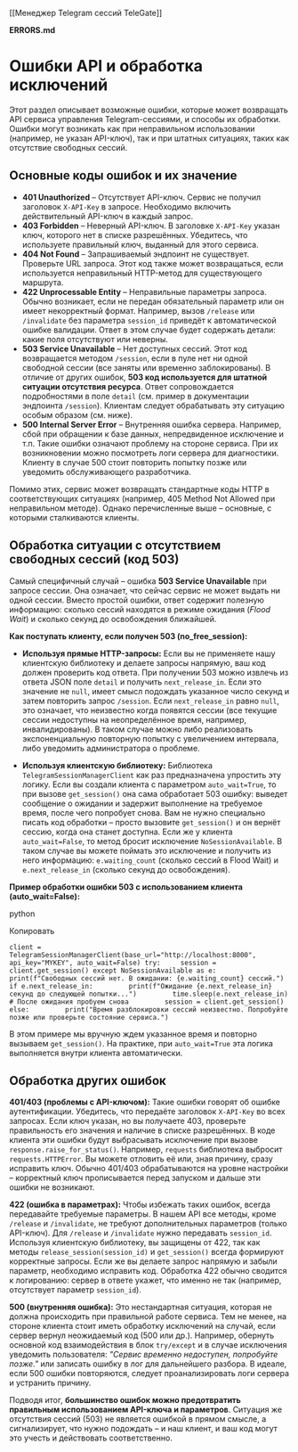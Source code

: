 [[Менеджер Telegram сессий TeleGate]]


**ERRORS.md**

# Ошибки API и обработка исключений

Этот раздел описывает возможные ошибки, которые может возвращать API сервиса управления Telegram-сессиями, и способы их обработки. Ошибки могут возникать как при неправильном использовании (например, не указан API-ключ), так и при штатных ситуациях, таких как отсутствие свободных сессий.

## Основные коды ошибок и их значение

- **401 Unauthorized** – Отсутствует API-ключ. Сервис не получил заголовок `X-API-Key` в запросе. Необходимо включить действительный API-ключ в каждый запрос.
- **403 Forbidden** – Неверный API-ключ. В заголовке `X-API-Key` указан ключ, которого нет в списке разрешённых. Убедитесь, что используете правильный ключ, выданный для этого сервиса.
- **404 Not Found** – Запрашиваемый эндпоинт не существует. Проверьте URL запроса. Этот код также может возвращаться, если используется неправильный HTTP-метод для существующего маршрута.
- **422 Unprocessable Entity** – Неправильные параметры запроса. Обычно возникает, если не передан обязательный параметр или он имеет некорректный формат. Например, вызов `/release` или `/invalidate` без параметра `session_id` приведёт к автоматической ошибке валидации. Ответ в этом случае будет содержать детали: какие поля отсутствуют или неверны.
- **503 Service Unavailable** – Нет доступных сессий. Этот код возвращается методом `/session`, если в пуле нет ни одной свободной сессии (все заняты или временно заблокированы). В отличие от других ошибок, **503 код используется для штатной ситуации отсутствия ресурса**. Ответ сопровождается подробностями в поле `detail` (см. пример в документации эндпоинта `/session`). Клиентам следует обрабатывать эту ситуацию особым образом (см. ниже).
- **500 Internal Server Error** – Внутренняя ошибка сервера. Например, сбой при обращении к базе данных, непредвиденное исключение и т.п. Такие ошибки означают проблему на стороне сервиса. При их возникновении можно посмотреть логи сервера для диагностики. Клиенту в случае 500 стоит повторить попытку позже или уведомить обслуживающего разработчика.

Помимо этих, сервис может возвращать стандартные коды HTTP в соответствующих ситуациях (например, 405 Method Not Allowed при неправильном методе). Однако перечисленные выше – основные, с которыми сталкиваются клиенты.

## Обработка ситуации с отсутствием свободных сессий (код 503)

Самый специфичный случай – ошибка **503 Service Unavailable** при запросе сессии. Она означает, что сейчас сервис не может выдать ни одной сессии. Вместо простой ошибки, ответ содержит полезную информацию: сколько сессий находятся в режиме ожидания (_Flood Wait_) и сколько секунд до освобождения ближайшей.

**Как поступать клиенту, если получен 503 (no_free_session):**

- **Используя прямые HTTP-запросы:** Если вы не применяете нашу клиентскую библиотеку и делаете запросы напрямую, ваш код должен проверить код ответа. При получении 503 можно извлечь из ответа JSON поле `detail` и получить `next_release_in`. Если это значение не `null`, имеет смысл подождать указанное число секунд и затем повторить запрос `/session`. Если `next_release_in` равно `null`, это означает, что неизвестно когда появятся сессии (все текущие сессии недоступны на неопределённое время, например, инвалидированы). В таком случае можно либо реализовать экспоненциальную повторную попытку с увеличением интервала, либо уведомить администратора о проблеме.
    
- **Используя клиентскую библиотеку:** Библиотека `TelegramSessionManagerClient` как раз предназначена упростить эту логику. Если вы создали клиента с параметром `auto_wait=True`, то при вызове `get_session()` она сама обработает 503 ошибку: выведет сообщение о ожидании и задержит выполнение на требуемое время, после чего попробует снова. Вам не нужно специально писать код обработки – просто вызовите `get_session()` и он вернёт сессию, когда она станет доступна. Если же у клиента `auto_wait=False`, то метод бросит исключение `NoSessionAvailable`. В таком случае вы можете поймать это исключение и получить из него информацию: `e.waiting_count` (сколько сессий в Flood Wait) и `e.next_release_in` (сколько секунд до освобождения).
    

**Пример обработки ошибки 503 с использованием клиента (auto_wait=False):**

python

Копировать

`client = TelegramSessionManagerClient(base_url="http://localhost:8000", api_key="MYKEY", auto_wait=False) try:     session = client.get_session() except NoSessionAvailable as e:     print(f"Свободных сессий нет. В ожидании: {e.waiting_count} сессий.")     if e.next_release_in:         print(f"Ожидание {e.next_release_in} секунд до следующей попытки...")         time.sleep(e.next_release_in)         # После ожидания пробуем снова         session = client.get_session()     else:         print("Время разблокировки сессий неизвестно. Попробуйте позже или проверьте состояние сервиса.")`

В этом примере мы вручную ждем указанное время и повторно вызываем `get_session()`. На практике, при `auto_wait=True` эта логика выполняется внутри клиента автоматически.

## Обработка других ошибок

**401/403 (проблемы с API-ключом):** Такие ошибки говорят об ошибке аутентификации. Убедитесь, что передаёте заголовок `X-API-Key` во всех запросах. Если ключ указан, но вы получаете 403, проверьте правильность его значения и наличие в списке разрешённых. В коде клиента эти ошибки будут выбрасывать исключение при вызове `response.raise_for_status()`. Например, `requests` библиотека выбросит `requests.HTTPError`. Вы можете отловить её или, зная причину, сразу исправить ключ. Обычно 401/403 обрабатываются на уровне настройки – корректный ключ прописывается перед запуском и дальше эти ошибки не возникают.

**422 (ошибка в параметрах):** Чтобы избежать таких ошибок, всегда передавайте требуемые параметры. В нашем API все методы, кроме `/release` и `/invalidate`, не требуют дополнительных параметров (только API-ключ). Для `/release` и `/invalidate` нужно передавать `session_id`. Используя клиентскую библиотеку, вы защищены от 422, так как методы `release_session(session_id)` и `get_session()` всегда формируют корректные запросы. Если же вы делаете запрос напрямую и забыли параметр, необходимо исправить код. Обработка 422 обычно сводится к логированию: сервер в ответе укажет, что именно не так (например, отсутствует параметр `session_id`).

**500 (внутренняя ошибка):** Это нестандартная ситуация, которая не должна происходить при правильной работе сервиса. Тем не менее, на стороне клиента стоит иметь обработку исключений на случай, если сервер вернул неожидаемый код (500 или др.). Например, обернуть основной код взаимодействия в блок `try/except` и в случае исключения уведомить пользователя: _"Сервис временно недоступен, попробуйте позже."_ или записать ошибку в лог для дальнейшего разбора. В идеале, если 500 ошибки повторяются, следует проанализировать логи сервера и устранить причину.

Подводя итог, **большинство ошибок можно предотвратить правильным использованием API-ключа и параметров**. Ситуация же отсутствия сессий (503) не является ошибкой в прямом смысле, а сигнализирует, что нужно подождать – и наш клиент, и ваш код могут это учесть и действовать соответственно.